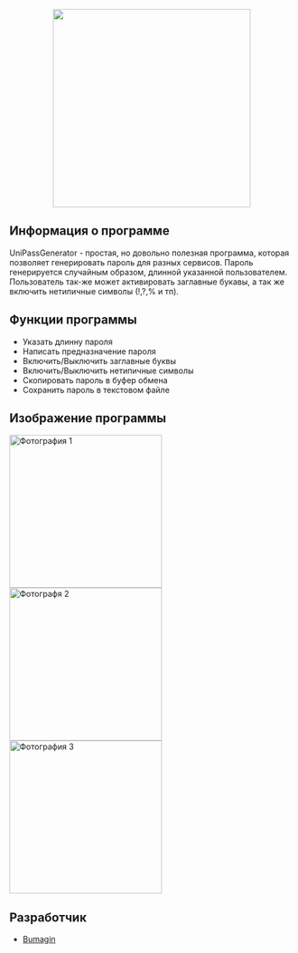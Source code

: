 <p align="center">
      <img src="https://x-lines.ru/letters/i/cyrillicfancy/0738/e1b6ff/38/0/kizg1wdbqp3wq3mqci3gn7dxqe.png" width="350">
</p>

## Информация о программе

UniPassGenerator - простая, но довольно полезная программа, которая позволяет генерировать пароль для разных сервисов.
Пароль генерируется случайным образом, длинной указанной пользователем. Пользователь так-же может активировать заглавные букавы,
а так же включить нетипичные символы (!,?,% и тп).

## Функции программы

- Указать длинну пароля
- Написать предназначение пароля
- Включить/Выключить заглавные буквы
- Включить/Выключить нетипичные символы
- Скопировать пароль в буфер обмена
- Сохранить пароль в текстовом файле

## Изображение программы

<p>
    <img src="https://i.ibb.co/gwWKR3D/2022-12-10-224053.png" alt="Фотография 1" width="270">
    <img src="https://i.ibb.co/Tr0ycpC/2022-12-10-224158.png" alt="Фотографя 2" width="270">
    <img src="https://i.ibb.co/ZGhJWm8/2022-12-10-224227.png" alt="Фотография 3" width="270">
</p>

## Разработчик

- [Bumagin](https://github.com/bumagin)
